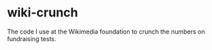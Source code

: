 wiki-crunch
===========

The code I use at the Wikimedia foundation to crunch the numbers on fundraising tests.
